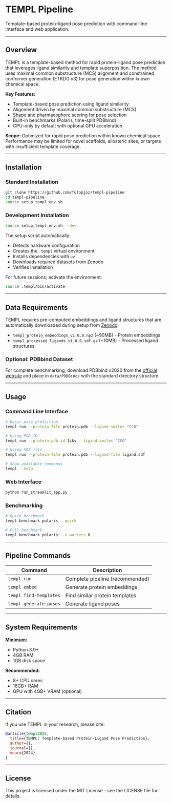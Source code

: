 # TEMPL Pipeline

Template-based protein–ligand pose prediction with command-line interface and web application.

---

## Overview

TEMPL is a template-based method for rapid protein–ligand pose prediction that leverages ligand similarity and template superposition. The method uses maximal common substructure (MCS) alignment and constrained conformer generation (ETKDG v3) for pose generation within known chemical space.

**Key Features:**
- Template-based pose prediction using ligand similarity
- Alignment driven by maximal common substructure (MCS)
- Shape and pharmacophore scoring for pose selection
- Built-in benchmarks (Polaris, time-split PDBbind)
- CPU-only by default with optional GPU acceleration

**Scope:** Optimized for rapid pose prediction within known chemical space. Performance may be limited for novel scaffolds, allosteric sites, or targets with insufficient template coverage.

---

## Installation

### Standard Installation
```bash
git clone https://github.com/fulopjoz/templ-pipeline
cd templ-pipeline
source setup_templ_env.sh
```

### Development Installation
```bash
source setup_templ_env.sh --dev
```

The setup script automatically:
- Detects hardware configuration
- Creates the `.templ` virtual environment
- Installs dependencies with `uv`
- Downloads required datasets from Zenodo
- Verifies installation

For future sessions, activate the environment:
```bash
source .templ/bin/activate
```

---

## Data Requirements

TEMPL requires pre-computed embeddings and ligand structures that are automatically downloaded during setup from [Zenodo](https://doi.org/10.5281/zenodo.15813500):

- `templ_protein_embeddings_v1.0.0.npz` (~90MB) - Protein embeddings
- `templ_processed_ligands_v1.0.0.sdf.gz` (~10MB) - Processed ligand structures

### Optional: PDBbind Dataset
For complete benchmarking, download PDBbind v2020 from the [official website](https://www.pdbbind-plus.org.cn/download) and place in `data/PDBBind/` with the standard directory structure.

---

## Usage

### Command Line Interface
```bash
# Basic pose prediction
templ run --protein-file protein.pdb --ligand-smiles "CCO"

# Using PDB ID
templ run --protein-pdb-id 1iky --ligand-smiles "CCO"

# Using SDF file
templ run --protein-file protein.pdb --ligand-file ligand.sdf

# Show available commands
templ --help
```

### Web Interface
```bash
python run_streamlit_app.py
```

### Benchmarking
```bash
# Quick benchmark
templ benchmark polaris --quick

# Full benchmark
templ benchmark polaris --n-workers 8
```

---

## Pipeline Commands

| Command | Description |
|---------|-------------|
| `templ run` | Complete pipeline (recommended) |
| `templ embed` | Generate protein embeddings |
| `templ find-templates` | Find similar protein templates |
| `templ generate-poses` | Generate ligand poses |

---

## System Requirements

**Minimum:**
- Python 3.9+
- 4GB RAM
- 1GB disk space

**Recommended:**
- 8+ CPU cores
- 16GB+ RAM
- GPU with 4GB+ VRAM (optional)

---

## Citation

If you use TEMPL in your research, please cite:

```bibtex
@article{templ2025,
  title={TEMPL: Template-based Protein-Ligand Pose Prediction},
  author={},
  journal={},
  year={2024}
}
```

---

## License

This project is licensed under the MIT License - see the LICENSE file for details.

